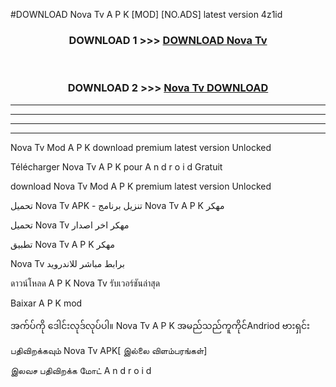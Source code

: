 #DOWNLOAD Nova Tv  A P K [MOD] [NO.ADS] latest version 4z1id



<div align="center">

<h3>DOWNLOAD 1 >>> <a href="https://teeasianyam.web.app?sq=Nova Tv ">DOWNLOAD Nova Tv  </a></h3><br>

<h3>DOWNLOAD 2 >>> <a href="https://teeasianyam.web.app?sq=Nova Tv  ">Nova Tv   DOWNLOAD </a></h3>

</div>


----------------------------------------------------------

----------------------------------------------------------

----------------------------------------------------------

----------------------------------------------------------


Nova Tv   Mod A P K download premium latest version Unlocked

Télécharger Nova Tv   A P K pour A n d r o i d Gratuit

download Nova Tv   Mod A P K premium latest version Unlocked

تحميل Nova Tv   APK - تنزيل برنامج Nova Tv   A P K مهكر

تحميل Nova Tv   مهكر اخر اصدار

تطبيق Nova Tv   A P K مهكر

Nova Tv   برابط مباشر للاندرويد

ดาวน์โหลด A P K Nova Tv   รับเวอร์ชันล่าสุด

Baixar A P K mod

အက်ပ်ကို ဒေါင်းလုဒ်လုပ်ပါ။ Nova Tv   A P K အမည်သည်ကူကိုင်Andriod ဗားရှင်း

பதிவிறக்கவும் Nova Tv   APK[ இல்லை விளம்பரங்கள்] 
 
இலவச பதிவிறக்க மோட் A n d r o i d



